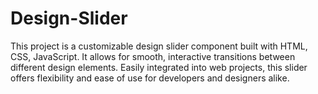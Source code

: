 # Design-Slider
This project is a customizable design slider component built with HTML, CSS, JavaScript. It allows for smooth, interactive transitions between different design elements. Easily integrated into web projects, this slider offers flexibility and ease of use for developers and designers alike.
